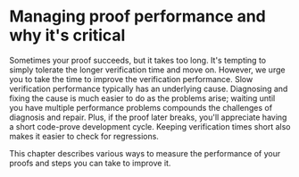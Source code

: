 # Managing proof performance and why it's critical

Sometimes your proof succeeds, but it takes too long. It's tempting to simply
tolerate the longer verification time and move on.  However, we urge you to
take the time to improve the verification performance.  Slow verification
performance typically has an underlying cause.  Diagnosing and fixing the cause
is much easier to do as the problems arise; waiting until you have multiple
performance problems compounds the challenges of diagnosis and repair.  Plus,
if the proof later breaks, you'll appreciate having a short code-prove
development cycle.  Keeping verification times short also makes it easier to
check for regressions.

This chapter describes various ways to measure the performance of your
proofs and steps you can take to improve it.
